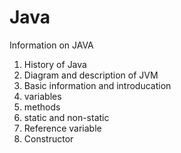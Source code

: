 # Java

Information on JAVA 



1. History of Java
2. Diagram and description of JVM
3. Basic information and introducation 
4. variables
5. methods
6. static and non-static
7. Reference variable
8. Constructor
